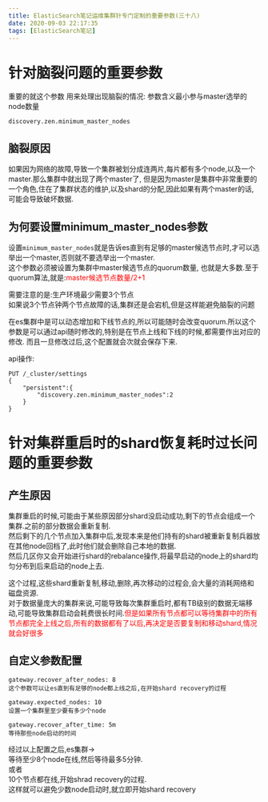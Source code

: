 ```yaml
---
title: ElasticSearch笔记运维集群针专门定制的重要参数(三十八)
date: 2020-09-03 22:17:35
tags: [ElasticSearch笔记]
---
```


# 针对脑裂问题的重要参数

重要的就这个参数 用来处理出现脑裂的情况: 参数含义最小参与master选举的node数量

```
discovery.zen.minimum_master_nodes
```

## 脑裂原因

如果因为网络的故障,导致一个集群被划分成连两片,每片都有多个node,以及一个master.那么集群中就出现了两个master了,
但是因为master是集群中非常重要的一个角色,住在了集群状态的维护,以及shard的分配,因此如果有两个master的话,可能会导致破坏数据.

<!--more-->

## 为何要设置minimum_master_nodes参数

设置`minimum_master_nodes`就是告诉es直到有足够的master候选节点时,才可以选举出一个master,否则就不要选举出一个master.  
这个参数必须被设置为集群中master候选节点的quorum数量,
也就是大多数.至于quorum算法,就是:<font color="red">master候选节点数量/2+1</font>

  需要注意的是:生产环境最少需要3个节点   
  如果说3个节点钟两个节点故障的话,集群还是会宕机,但是这样能避免脑裂的问题  

  在es集群中是可以动态增加和下线节点的,所以可能随时会改变quorum.所以这个参数是可以通过api随时修改的,特别是在节点上线和下线的时候,都需要作出对应的修改.
  而且一旦修改过后,这个配置就会次就会保存下来.

api操作:

```
PUT /_cluster/settings
{
    "persistent":{
        "discovery.zen.minimum_master_nodes":2
    }
}

```

# 针对集群重启时的shard恢复耗时过长问题的重要参数

## 产生原因
集群重启的时候,可能由于某些原因部分shard没启动成功,剩下的节点会组成一个集群.之前的部分数据会重新复制.  
然后剩下的几个节点加入集群中后,发现本来是他们持有的shard被重新复制兵器放在其他node回档了,此时他们就会删除自己本地的数据.  
然后几区你又会开始进行shard的rebalance操作,将最早启动的node上的shard均匀分布到后来启动的node上去.  

这个过程,这些shard重新复制,移动,删除,再次移动的过程会,会大量的消耗网络和磁盘资源.  
对于数据量庞大的集群来说,可能导致每次集群重启时,都有TB级别的数据无端移动,可能导致集群启动会耗费很长时间.<font color="red">但是如果所有节点都可以等待集群中的所有节点都完全上线之后,所有的数据都有了以后,再决定是否要复制和移动shard,情况就会好很多</font>

## 自定义参数配置
```
gateway.recover_after_nodes: 8
这个参数可以让es直到有足够的node都上线之后,在开始shard recovery的过程

gateway.expected_nodes: 10
设置一个集群里至少要有多少个node

gateway.recover_after_time: 5m
等待那些node启动的时间

```
经过以上配置之后,es集群->   
等待至少8个node在线,然后等待最多5分钟.  
或者  
10个节点都在线,开始shrad recovery的过程.  
这样就可以避免少数node启动时,就立即开始shard recovery